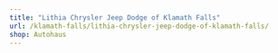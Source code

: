 ```yaml
---
title: "Lithia Chrysler Jeep Dodge of Klamath Falls"
url: /klamath-falls/lithia-chrysler-jeep-dodge-of-klamath-falls/
shop: Autohaus
---
```

